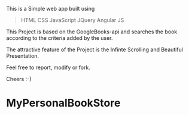 This is a Simple web app built using 
> HTML
> CSS
>JavaScript
>JQuery
>Angular JS

This Project is based on the GoogleBooks-api and searches the book according to the criteria added by the user.

The attractive feature of the Project is the Infinte Scrolling and Beautiful Presentation.


Feel free to report, modify or fork.

Cheers :-) 
# MyPersonalBookStore
